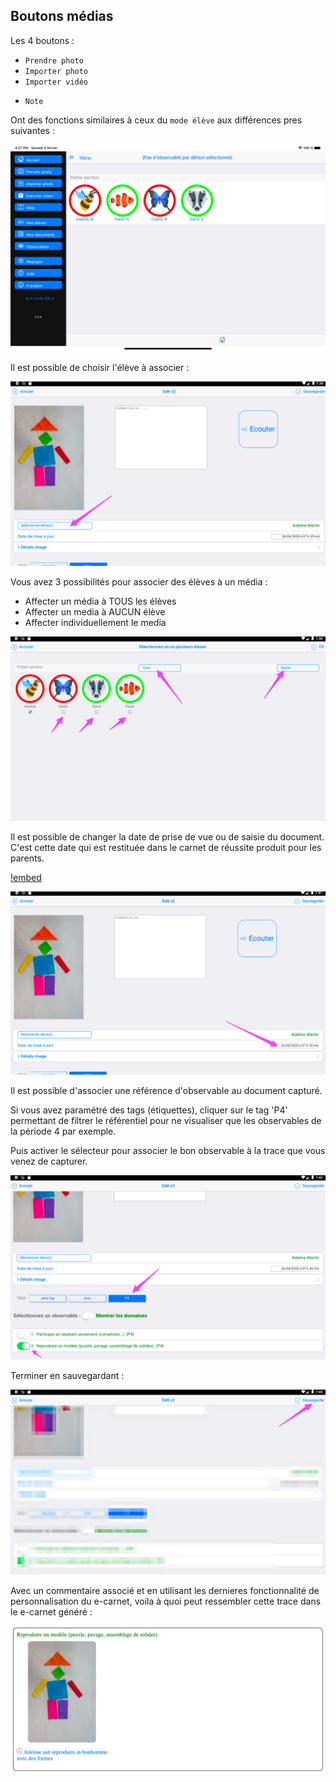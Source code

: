 ## Boutons médias

Les 4 boutons : 

- `Prendre photo`
- `Importer photo`
- `Importer vidéo `
<!-- - `Prendre vidéo` -->
<!-- - `Enregistre audio` -->
- `Note`


Ont des fonctions similaires à ceux du `mode élève` aux différences pres suivantes : 

<!-- ![Boutons capture](screenshots/2018-01-27-18-35-23.png) -->

![Barre de navigation en mode professeur, iOS, réduite](screenshots/2023-02-04-16-28-09.png)

Il est possible de choisir l'élève à associer : 

<!-- ![Association document avec élève](screenshots/2018-01-27-18-36-33.png) -->

![Association document avec élève](screenshots/2020-04-26-07-37-37.png)

Vous avez 3 possibilités pour associer des élèves à un média : 

- Affecter un média à TOUS les élèves
- Affecter un media à AUCUN élève
- Affecter individuellement le media

![Selecteur d'élève](screenshots/2020-04-26-07-38-56.png)

Il est possible de changer la date de prise de vue ou de saisie du document. C'est cette date qui est restituée dans le carnet de réussite produit pour les parents.

<!-- ![Modification date du document](screenshots/2018-01-27-18-38-43.png) -->

[!embed](https://www.youtube.com/watch?v=N4qnMq5nE2A)

![Modification date du document](screenshots/2020-04-26-07-42-00.png)

Il est possible d'associer une référence d'observable au document capturé.

<!-- ![Affectation à un observable du référentiel](screenshots/2018-01-27-18-40-31.png) -->

Si vous avez paramétré des tags (étiquettes), cliquer sur le tag 'P4' permettant de filtrer le référentiel pour ne visualiser que les observables de la période 4 par exemple.

Puis activer le sélecteur pour associer le bon observable à la trace que vous venez de capturer.

![Affectation à un observable du référentiel](screenshots/2020-04-26-07-46-36.png)

Terminer en sauvegardant :

![Sauvegarder trace](screenshots/2020-04-26-07-48-03.png)

Avec un commentaire associé et en utilisant les dernieres fonctionnalité de personnalisation du e-carnet, voila à quoi peut ressembler cette trace dans le e-carnet généré : 

![extrait avec une trace](screenshots/2020-04-26-08-12-00.png)


